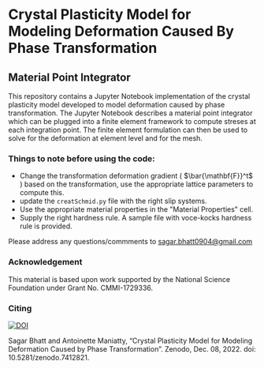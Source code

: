# Crystal Plasticity Model for Modeling Deformation Caused By Phase Transformation

## Material Point Integrator

This repository contains a Jupyter Notebook implementation of the crystal plasticity model developed to model deformation caused by phase transformation. The Jupyter Notebook describes a material point integrator which can be plugged into a finite element framework to compute streses at each integration point. The finite element formulation can then be used to solve for the deformation at element level and for the mesh.


### Things to note before using the code:
- Change the transformation deformation gradient ( $\bar{\mathbf{F}}^t$ ) based on the transformation, use the appropriate lattice parameters to compute this.
- update the ```creatSchmid.py``` file with the right slip systems.
- Use the appropriate material properties in the "Material Properties" cell.
- Supply the right hardness rule. A sample file with voce-kocks hardness rule is provided. 

Please address any questions/commments to sagar.bhatt0904@gmail.com

### Acknowledgement

This material is based upon work supported by the National Science Foundation under Grant No. CMMI-1729336.

### Citing
[![DOI](https://zenodo.org/badge/DOI/10.5281/zenodo.7412821.svg)](https://doi.org/10.5281/zenodo.7412821)

Sagar Bhatt and Antoinette Maniatty, “Crystal Plasticity Model for Modeling Deformation Caused by Phase Transformation”. Zenodo, Dec. 08, 2022. doi: 10.5281/zenodo.7412821.
